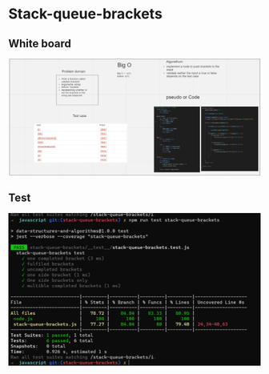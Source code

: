 # Stack-queue-brackets


## White board

![dsad](./assest/bracketswhitboared.PNG)


## Test

![dsad](./assest/bracketsTest.PNG)
